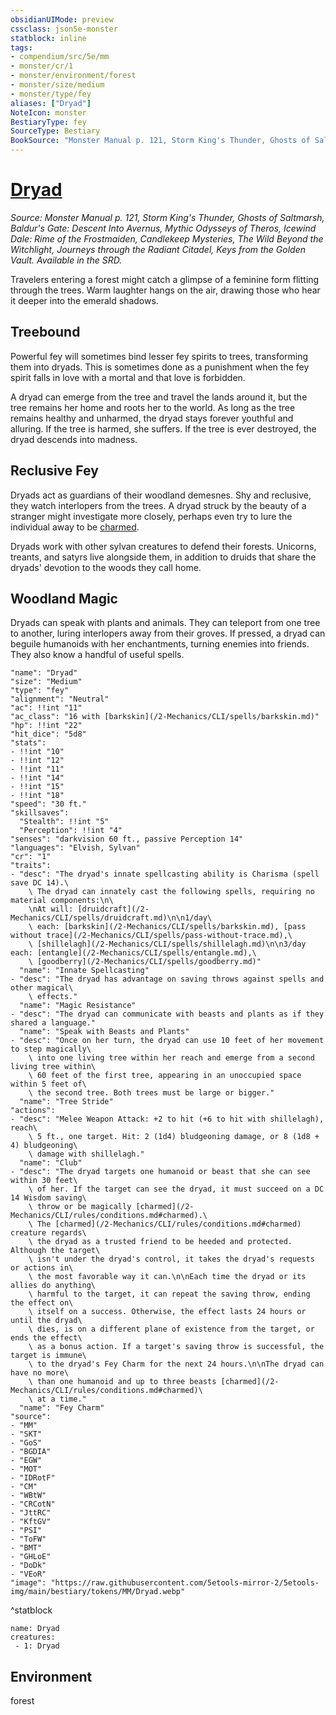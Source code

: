 ```yaml
---
obsidianUIMode: preview
cssclass: json5e-monster
statblock: inline
tags:
- compendium/src/5e/mm
- monster/cr/1
- monster/environment/forest
- monster/size/medium
- monster/type/fey
aliases: ["Dryad"]
NoteIcon: monster
BestiaryType: fey
SourceType: Bestiary
BookSource: "Monster Manual p. 121, Storm King's Thunder, Ghosts of Saltmarsh, Baldur's Gate: Descent Into Avernus, Mythic Odysseys of Theros, Icewind Dale: Rime of the Frostmaiden, Candlekeep Mysteries, The Wild Beyond the Witchlight, Journeys through the Radiant Citadel, Keys from the Golden Vault. Available in the SRD."
---
```

# [Dryad](2-Mechanics/CLI/bestiary/fey/dryad.md)
*Source: Monster Manual p. 121, Storm King's Thunder, Ghosts of Saltmarsh, Baldur's Gate: Descent Into Avernus, Mythic Odysseys of Theros, Icewind Dale: Rime of the Frostmaiden, Candlekeep Mysteries, The Wild Beyond the Witchlight, Journeys through the Radiant Citadel, Keys from the Golden Vault. Available in the SRD.*  

Travelers entering a forest might catch a glimpse of a feminine form flitting through the trees. Warm laughter hangs on the air, drawing those who hear it deeper into the emerald shadows.

## Treebound

Powerful fey will sometimes bind lesser fey spirits to trees, transforming them into dryads. This is sometimes done as a punishment when the fey spirit falls in love with a mortal and that love is forbidden.

A dryad can emerge from the tree and travel the lands around it, but the tree remains her home and roots her to the world. As long as the tree remains healthy and unharmed, the dryad stays forever youthful and alluring. If the tree is harmed, she suffers. If the tree is ever destroyed, the dryad descends into madness.

## Reclusive Fey

Dryads act as guardians of their woodland demesnes. Shy and reclusive, they watch interlopers from the trees. A dryad struck by the beauty of a stranger might investigate more closely, perhaps even try to lure the individual away to be [charmed](/2-Mechanics/CLI/rules/conditions.md#charmed).

Dryads work with other sylvan creatures to defend their forests. Unicorns, treants, and satyrs live alongside them, in addition to druids that share the dryads' devotion to the woods they call home.

## Woodland Magic

Dryads can speak with plants and animals. They can teleport from one tree to another, luring interlopers away from their groves. If pressed, a dryad can beguile humanoids with her enchantments, turning enemies into friends. They also know a handful of useful spells.

```statblock
"name": "Dryad"
"size": "Medium"
"type": "fey"
"alignment": "Neutral"
"ac": !!int "11"
"ac_class": "16 with [barkskin](/2-Mechanics/CLI/spells/barkskin.md)"
"hp": !!int "22"
"hit_dice": "5d8"
"stats":
- !!int "10"
- !!int "12"
- !!int "11"
- !!int "14"
- !!int "15"
- !!int "18"
"speed": "30 ft."
"skillsaves":
  "Stealth": !!int "5"
  "Perception": !!int "4"
"senses": "darkvision 60 ft., passive Perception 14"
"languages": "Elvish, Sylvan"
"cr": "1"
"traits":
- "desc": "The dryad's innate spellcasting ability is Charisma (spell save DC 14).\
    \ The dryad can innately cast the following spells, requiring no material components:\n\
    \nAt will: [druidcraft](/2-Mechanics/CLI/spells/druidcraft.md)\n\n1/day\
    \ each: [barkskin](/2-Mechanics/CLI/spells/barkskin.md), [pass without trace](/2-Mechanics/CLI/spells/pass-without-trace.md),\
    \ [shillelagh](/2-Mechanics/CLI/spells/shillelagh.md)\n\n3/day each: [entangle](/2-Mechanics/CLI/spells/entangle.md),\
    \ [goodberry](/2-Mechanics/CLI/spells/goodberry.md)"
  "name": "Innate Spellcasting"
- "desc": "The dryad has advantage on saving throws against spells and other magical\
    \ effects."
  "name": "Magic Resistance"
- "desc": "The dryad can communicate with beasts and plants as if they shared a language."
  "name": "Speak with Beasts and Plants"
- "desc": "Once on her turn, the dryad can use 10 feet of her movement to step magically\
    \ into one living tree within her reach and emerge from a second living tree within\
    \ 60 feet of the first tree, appearing in an unoccupied space within 5 feet of\
    \ the second tree. Both trees must be large or bigger."
  "name": "Tree Stride"
"actions":
- "desc": "Melee Weapon Attack: +2 to hit (+6 to hit with shillelagh), reach\
    \ 5 ft., one target. Hit: 2 (1d4) bludgeoning damage, or 8 (1d8 + 4) bludgeoning\
    \ damage with shillelagh."
  "name": "Club"
- "desc": "The dryad targets one humanoid or beast that she can see within 30 feet\
    \ of her. If the target can see the dryad, it must succeed on a DC 14 Wisdom saving\
    \ throw or be magically [charmed](/2-Mechanics/CLI/rules/conditions.md#charmed).\
    \ The [charmed](/2-Mechanics/CLI/rules/conditions.md#charmed) creature regards\
    \ the dryad as a trusted friend to be heeded and protected. Although the target\
    \ isn't under the dryad's control, it takes the dryad's requests or actions in\
    \ the most favorable way it can.\n\nEach time the dryad or its allies do anything\
    \ harmful to the target, it can repeat the saving throw, ending the effect on\
    \ itself on a success. Otherwise, the effect lasts 24 hours or until the dryad\
    \ dies, is on a different plane of existence from the target, or ends the effect\
    \ as a bonus action. If a target's saving throw is successful, the target is immune\
    \ to the dryad's Fey Charm for the next 24 hours.\n\nThe dryad can have no more\
    \ than one humanoid and up to three beasts [charmed](/2-Mechanics/CLI/rules/conditions.md#charmed)\
    \ at a time."
  "name": "Fey Charm"
"source":
- "MM"
- "SKT"
- "GoS"
- "BGDIA"
- "EGW"
- "MOT"
- "IDRotF"
- "CM"
- "WBtW"
- "CRCotN"
- "JttRC"
- "KftGV"
- "PSI"
- "ToFW"
- "BMT"
- "GHLoE"
- "DoDk"
- "VEoR"
"image": "https://raw.githubusercontent.com/5etools-mirror-2/5etools-img/main/bestiary/tokens/MM/Dryad.webp"
```
^statblock

```encounter-table
name: Dryad
creatures:
 - 1: Dryad
```

## Environment

forest